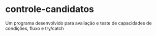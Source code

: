 # controle-candidatos
Um programa desenvolvido para avaliação e teste de capacidades de condições, fluxo e try/catch
